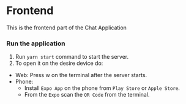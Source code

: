 # Frontend
 This is the frontend part of the Chat Application

### Run the application
1. Run `yarn start` command to start the server.
2. To open it on the desire device do:
* Web: Press w on the terminal after the server starts.
* Phone:
  * Install `Expo App` on the phone from `Play Store` or `Apple Store`.
  * From the `Expo` scan the `QR Code` from the terminal.
